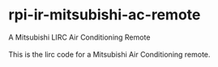 # rpi-ir-mitsubishi-ac-remote
A Mitsubishi LIRC Air Conditioning Remote
</br>
</br>
This is the lirc code for a Mitsubishi Air Conditioning remote.
